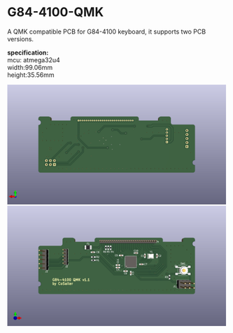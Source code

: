 # G84-4100-QMK
A QMK compatible PCB for G84-4100 keyboard, it supports two PCB versions.

**specification:**\
mcu: atmega32u4\
width:99.06mm\
height:35.56mm

<img src="./G84-4100/G84-4100-b.png" width="500">
<img src="./G84-4100/G84-4100-f.png" width="500">

